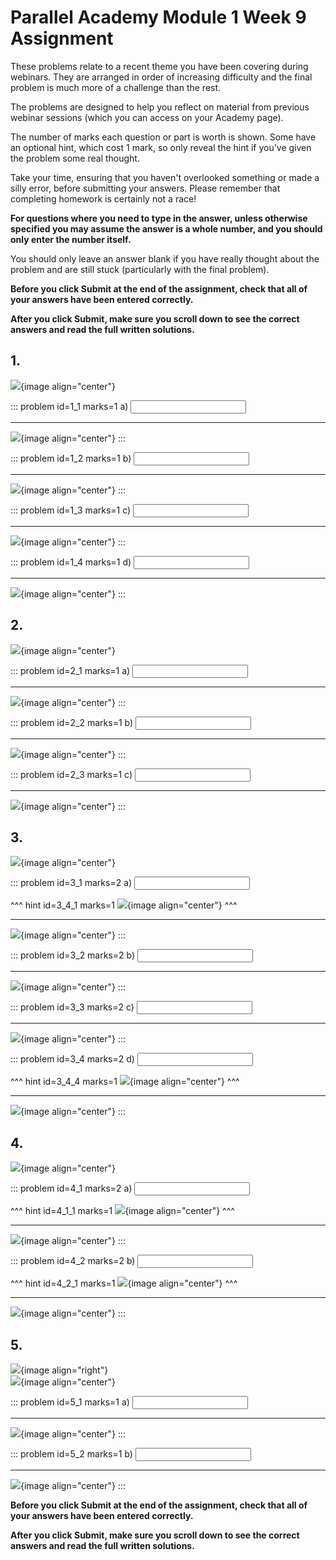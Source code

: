 # Parallel Academy Module 1 Week 9 Assignment

These problems relate to a recent theme you have been covering during webinars. They are arranged in order of increasing difficulty and the final problem is much more of a challenge than the rest.  

The problems are designed to help you reflect on material from previous webinar sessions (which you can access on your Academy page).  

The number of marks each question or part is worth is shown. Some have an optional hint, which cost 1 mark, so only reveal the hint if you’ve given the problem some real thought.   

Take your time, ensuring that you haven't overlooked something or made a silly error, before submitting your answers. Please remember that completing homework is certainly not a race!  

**For questions where you need to type in the answer, unless otherwise specified you may assume the answer is a whole number, and you should only enter the number itself.**  

You should only leave an answer blank if you have really thought about the problem and are still stuck (particularly with the final problem).  

**Before you click Submit at the end of the assignment, check that all of your answers have been entered correctly.** 
  
**After you click Submit, make sure you scroll down to see the correct answers and read the full written solutions.** 


## 1.	
![](/resources/academy-1-week-10/q1.png){image align="center"}  

::: problem id=1_1 marks=1
a) <input type="number" solution="5"/>  

---

![](/resources/academy-1-week-10/s1a.png){image align="center"}
:::  

::: problem id=1_2 marks=1
b) <input type="number" solution="3"/>  

---

![](/resources/academy-1-week-10/s1b.png){image align="center"}
:::  

::: problem id=1_3 marks=1
c) <input type="number" solution="3"/>  

---

![](/resources/academy-1-week-10/s1c.png){image align="center"}
:::  

::: problem id=1_4 marks=1
d) <input type="number" solution="2"/>  

---

![](/resources/academy-1-week-10/s1d.png){image align="center"}
:::  


## 2.
![](/resources/academy-1-week-10/q2.png){image align="center"}  

::: problem id=2_1 marks=1
a) <input type="number" solution="2"/>  

---

![](/resources/academy-1-week-10/s2a.png){image align="center"}
:::  

::: problem id=2_2 marks=1
b) <input type="number" solution="1"/>  

---

![](/resources/academy-1-week-10/s2b.png){image align="center"}
:::  

::: problem id=2_3 marks=1
c) <input type="number" solution="1"/>  
 
---

![](/resources/academy-1-week-10/s2c.png){image align="center"}
:::  


## 3.
![](/resources/academy-1-week-10/q3.png){image align="center"}  

::: problem id=3_1 marks=2
a) <input type="number" solution="10"/>  

^^^ hint id=3_4_1 marks=1
![](/resources/academy-1-week-10/h3a.png){image align="center"} 
^^^  

---

![](/resources/academy-1-week-10/s3a.png){image align="center"}
:::  

::: problem id=3_2 marks=2
b) <input type="number" solution="20"/>  

---

![](/resources/academy-1-week-10/s3b.png){image align="center"}
:::  

::: problem id=3_3 marks=2
c) <input type="number" solution="50"/>  

---

![](/resources/academy-1-week-10/s3c.png){image align="center"}
:::  

::: problem id=3_4 marks=2
d) <input type="number" solution="25"/>  

^^^ hint id=3_4_4 marks=1
![](/resources/academy-1-week-10/h3d.png){image align="center"} 
^^^

---

![](/resources/academy-1-week-10/s3d.png){image align="center"}
:::  


## 4.
![](/resources/academy-1-week-10/q4.png){image align="center"}  

::: problem id=4_1 marks=2
a) <input type="number" solution="3333222"/>  

^^^ hint id=4_1_1 marks=1
![](/resources/academy-1-week-10/h4a.png){image align="center"} 
^^^  

---

![](/resources/academy-1-week-10/s4a.png){image align="center"}
:::  

::: problem id=4_2 marks=2
b) <input type="number" solution="4444344"/>  

^^^ hint id=4_2_1 marks=1
![](/resources/academy-1-week-10/h4b2.png){image align="center"} 
^^^

---

![](/resources/academy-1-week-10/s4b2.png){image align="center"}
:::  


## 5.
![](/resources/academy-4-week-2/4-skull.png){image align="right"}  
![](/resources/academy-1-week-10/q5.png){image align="center"}  
 
::: problem id=5_1 marks=1
a) <input type="number" solution="2222100"/>  

---

![](/resources/academy-1-week-10/s5a.png){image align="center"}
:::  

::: problem id=5_2 marks=1
b) <input type="number" solution="8888112"/>  

---

![](/resources/academy-1-week-10/s5b.png){image align="center"}
::: 

**Before you click Submit at the end of the assignment, check that all of your answers have been entered correctly.** 
  
**After you click Submit, make sure you scroll down to see the correct answers and read the full written solutions.**  